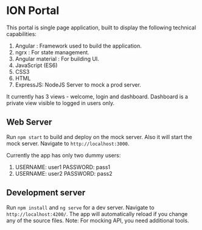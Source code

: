 # ION Portal

This portal is single page application, built to display the following technical capabilities:

1. Angular : Framework used to build the application.
2. ngrx : For state management.
3. Angular material : For building UI.
2. JavaScript (ES6)
3. CSS3
4. HTML
5. ExpressJS: NodeJS Server to mock a prod server. 

It currently has 3 views - welcome, login and dashboard. Dashboard is a private view visible to logged in users only.

## Web Server

Run `npm start` to build and deploy on the mock server. Also it will start the mock server. Navigate to `http://localhost:3000`.

Currently the app has only two dummy users:
1. USERNAME: user1
   PASSWORD: pass1
2. USERNAME: user2
   PASSWORD: pass2

## Development server

Run `npm install` and `ng serve` for a dev server. Navigate to `http://localhost:4200/`. The app will automatically reload if you change any of the source files.
Note: For mocking API, you need additional tools.